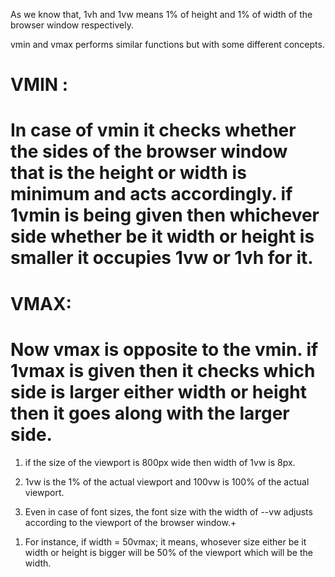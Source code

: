 As we know that, 1vh and 1vw means 1% of height and 1% of width of the browser window respectively.

vmin and vmax performs similar functions but with some different concepts.

# VMIN :

# In case of vmin it checks whether the sides of the browser window that is the height or width is minimum and acts accordingly. if 1vmin is being given then whichever side whether be it width or height is smaller it occupies 1vw or 1vh for it.

# VMAX:

# Now vmax is opposite to the vmin. if 1vmax is given then it checks which side is larger either width or height then it goes along with the larger side.

<!-- !IMPORTANT NOTES!!! https://www.youtube.com/watch?v=waiZqfefo14&ab_channel=Minim -->

1. if the size of the viewport is 800px wide then width of 1vw is 8px.

2. 1vw is the 1% of the actual viewport and 100vw is 100% of the actual viewport.

3. Even in case of font sizes, the font size with the width of --vw adjusts according to the viewport of the browser window.+

<!-- ! Yahooo baba <3 https://www.youtube.com/watch?v=2CW2B7W4Vas&ab_channel=YahooBaba> -->

1. For instance,
   if width = 50vmax;
   it means, whosever size either be it width or height is bigger will be 50% of the viewport which will be the width.

<!-- Mostly used css properties are vh and vw, vmax and vmin aren't mostly used as they need a lots of testing and need to be watched carefully for their usage. -->
